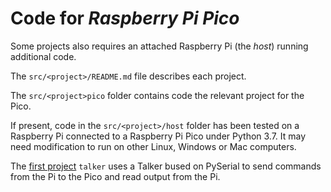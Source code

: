 # Code for *Raspberry Pi Pico*

Some projects also requires an attached Raspberry Pi (the *host*) running additional code.

The `src/<project>/README.md` file describes each project.

The `src/<project>pico` folder contains code the relevant project for the Pico.

If present, code in the `src/<project>/host` folder has been tested on a Raspberry Pi connected to a 
Raspberry Pi Pico under Python 3.7. It may need modification to run on other Linux, Windows or Mac computers.

The [first project](src/talker/README.md) `talker` uses  a Talker bused on PySerial to send commands from the Pi to the
Pico and read  output from the Pi.



